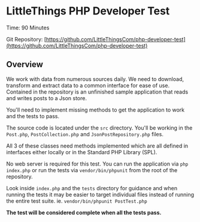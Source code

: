 # LittleThings PHP Developer Test

Time: 90 Minutes

Git Repository: [https://github.com/LittleThingsCom/php-developer-test](https://github.com/LittleThingsCom/php-developer-test)

## Overview

We work with data from numerous sources daily. We need to download, transform and extract data to a common interface for ease of use. Contained in the repository is an unfinished sample application that reads and writes posts to a Json store.

You'll need to implement missing methods to get the application to work and the tests to pass.

The source code is located under the `src` directory. You'll be working in the `Post.php`, `PostCollection.php` and `JsonPostRepository.php` files.

All 3 of these classes need methods implemented which are all defined in interfaces either locally or in the Standard PHP Library (SPL).

No web server is required for this test. You can run the application via `php index.php` or run the tests via `vendor/bin/phpunit` from the root of the repository.

Look inside `index.php` and the `tests` directory for guidance and when running the tests it may be easier to target individual files instead of running the entire test suite. ie. `vendor/bin/phpunit PostTest.php`

**The test will be considered complete when all the tests pass.**